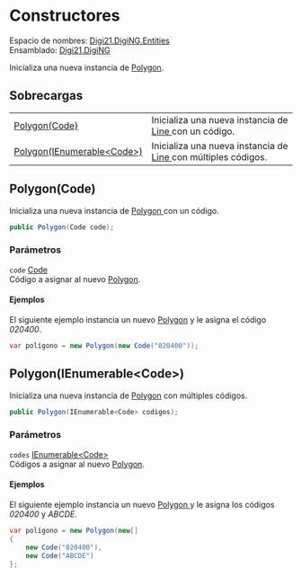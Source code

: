 # Constructores

Espacio de nombres: [Digi21.DigiNG.Entities](../)  
Ensamblado: [Digi21.DigiNG](../../)

Inicializa una nueva instancia de [Polygon](./).

## Sobrecargas

|  |  |
| :--- | :--- |
| [Polygon\(Code\)](constructores.md#polygon-code) | Inicializa una nueva instancia de [Line](../line/)[ ](../complex/)con un código. |
| [Polygon\(IEnumerable&lt;Code&gt;\)](constructores.md#polygon-ienumerable-less-than-code-greater-than) | Inicializa una nueva instancia de [Line](../line/)[ ](../complex/)con múltiples códigos. |

## Polygon\(Code\)

Inicializa una nueva instancia de [Polygon](./)[ ](../complex/)con un código.

```csharp
public Polygon(Code code);
```

### Parámetros

`code` [Code](../code/)  
Código a asignar al nuevo [Polygon](./).

#### Ejemplos

El siguiente ejemplo instancia un nuevo [Polygon](./) y le asigna el código _020400_.

```csharp
var polígono = new Polygon(new Code("020400"));
```

## Polygon\(IEnumerable&lt;Code&gt;\)

Inicializa una nueva instancia de [Polygon](./) con múltiples códigos.

```csharp
public Polygon(IEnumerable<Code> codigos);
```

### Parámetros

`codes` [IEnumerable&lt;Code&gt;](https://docs.microsoft.com/en-us/dotnet/api/system.collections.generic.ienumerable-1?view=net-5.0)  
Códigos a asignar al nuevo [Polygon](./).

#### Ejemplos

El siguiente ejemplo instancia un nuevo [Polygon](./)[ ](../complex/)y le asigna los códigos _020400_ y _ABCDE_.

```csharp
var polígono = new Polygon(new[]
{
    new Code("020400"),
    new Code("ABCDE")
};
```

## 

